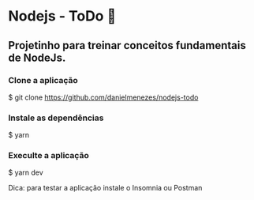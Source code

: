 # Nodejs - ToDo 📃

## Projetinho para treinar conceitos fundamentais de NodeJs.

### Clone a aplicação
$ git clone https://github.com/danielmenezes/nodejs-todo

### Instale as dependências
$ yarn

### Execulte a aplicação
$ yarn dev

Dica: para testar a aplicação instale o Insomnia ou Postman

